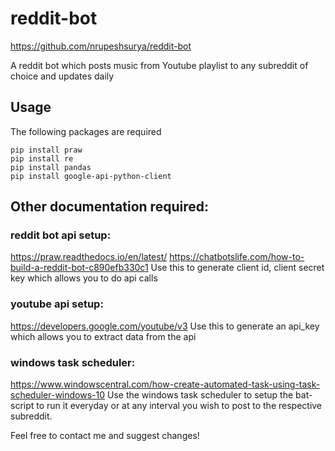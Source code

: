 # reddit-bot

https://github.com/nrupeshsurya/reddit-bot

A reddit bot which posts music from Youtube playlist to any subreddit of choice and updates daily


## Usage
The following packages are required
```
pip install praw
pip install re
pip install pandas
pip install google-api-python-client
```
## Other documentation required:

### reddit bot api setup:
https://praw.readthedocs.io/en/latest/
https://chatbotslife.com/how-to-build-a-reddit-bot-c890efb330c1
Use this to generate client id, client secret key which allows you to do api calls

### youtube api setup:
https://developers.google.com/youtube/v3
Use this to generate an api_key which allows you to extract data from the api

### windows task scheduler:
https://www.windowscentral.com/how-create-automated-task-using-task-scheduler-windows-10
Use the windows task scheduler to setup the bat-script to run it everyday or at any interval you wish to post to the respective subreddit.


Feel free to contact me and suggest changes!
